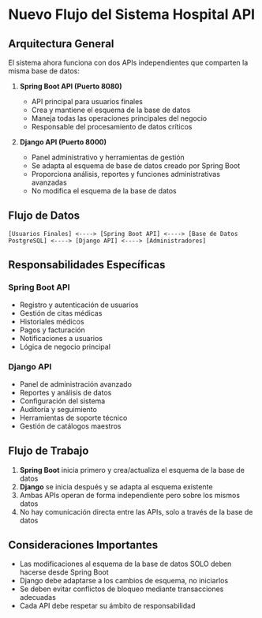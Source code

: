# Nuevo Flujo del Sistema Hospital API

## Arquitectura General

El sistema ahora funciona con dos APIs independientes que comparten la misma base de datos:

1. **Spring Boot API (Puerto 8080)**
   - API principal para usuarios finales
   - Crea y mantiene el esquema de la base de datos
   - Maneja todas las operaciones principales del negocio
   - Responsable del procesamiento de datos críticos

2. **Django API (Puerto 8000)**
   - Panel administrativo y herramientas de gestión
   - Se adapta al esquema de base de datos creado por Spring Boot
   - Proporciona análisis, reportes y funciones administrativas avanzadas
   - No modifica el esquema de la base de datos

## Flujo de Datos

```
[Usuarios Finales] <----> [Spring Boot API] <----> [Base de Datos PostgreSQL] <----> [Django API] <----> [Administradores]
```

## Responsabilidades Específicas

### Spring Boot API
- Registro y autenticación de usuarios
- Gestión de citas médicas
- Historiales médicos
- Pagos y facturación
- Notificaciones a usuarios
- Lógica de negocio principal

### Django API
- Panel de administración avanzado
- Reportes y análisis de datos
- Configuración del sistema
- Auditoría y seguimiento
- Herramientas de soporte técnico
- Gestión de catálogos maestros

## Flujo de Trabajo

1. **Spring Boot** inicia primero y crea/actualiza el esquema de la base de datos
2. **Django** se inicia después y se adapta al esquema existente
3. Ambas APIs operan de forma independiente pero sobre los mismos datos
4. No hay comunicación directa entre las APIs, solo a través de la base de datos

## Consideraciones Importantes

- Las modificaciones al esquema de la base de datos SOLO deben hacerse desde Spring Boot
- Django debe adaptarse a los cambios de esquema, no iniciarlos
- Se deben evitar conflictos de bloqueo mediante transacciones adecuadas
- Cada API debe respetar su ámbito de responsabilidad
